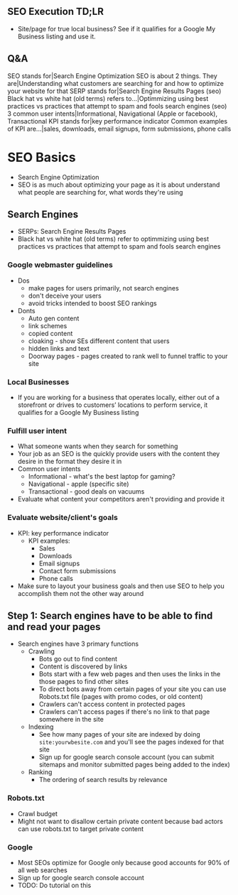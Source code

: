 ## SEO Execution TD;LR
- Site/page for true local business? See if it qualifies for a Google My Business listing and use it.

## Q&A
SEO stands for|Search Engine Optimization
SEO is about 2 things. They are|Understanding what customers are searching for and how to optimize your website for that
SERP stands for|Search Engine Results Pages
(seo) Black hat vs white hat (old terms) refers to...|Optimmizing using best practices vs practices that attempt to spam and fools search engines
(seo) 3 common user intents|Informational, Navigational (Apple or facebook), Transactional
KPI stands for|key performance indicator
Common examples of KPI are...|sales, downloads, email signups, form submissions, phone calls

<!-- CHAPTER ONE -->

# SEO Basics
- Search Engine Optimization
- SEO is as much about optimizing your page as it is about understand what people are searching for, what words they're using

## Search Engines 
- SERPs: Search Engine Results Pages
- Black hat vs white hat (old terms) refer to optimmizing using best practices vs practices that attempt to spam and fools search engines

### Google webmaster guidelines
- Dos
  - make pages for users primarily, not search engines
  - don't deceive your users
  - avoid tricks intended to boost SEO rankings
- Donts
  - Auto gen content
  - link schemes
  - copied content
  - cloaking - show SEs different content that users
  - hidden links and text
  - Doorway pages - pages created to rank well to funnel traffic to your site

### Local Businesses
- If you are working for a business that operates locally, either out of a storefront or drives to customers’ locations to perform service, it qualifies for a Google My Business listing

### Fulfill user intent
- What someone wants when they search for something
- Your job as an SEO is the quickly provide users with the content they desire in the format they desire it in
- Common user intents
  - Informational - what's the best laptop for gaming?
  - Navigational - apple (specific site)
  - Transactional - good deals on vacuums
- Evaluate what content your competitors aren't providing and provide it

### Evaluate website/client's goals
- KPI: key performance indicator
  - KPI examples:
    - Sales
    - Downloads
    - Email signups
    - Contact form submissions
    - Phone calls
- Make sure to layout your business goals and then use SEO to help you accomplish them not the other way around

<!-- CHAPTER TWO -->

## Step 1: Search engines have to be able to find and read your pages
- Search engines have 3 primary functions
  - Crawling
    - Bots go out to find content
    - Content is discovered by links
    - Bots start with a few web pages and then uses the links in the those pages to find other sites
    - To direct bots away from certain pages of your site you can use Robots.txt file (pages with promo codes, or old content) 
    - Crawlers can't access content in protected pages
    - Crawlers can't access pages if there's no link to that page somewhere in the site
  - Indexing
    - See how many pages of your site are indexed by doing `site:yourwbesite.com` and you'll see the pages indexed for that site
    - Sign up for google search console account (you can submit sitemaps and monitor submitted pages being added to the index)
  - Ranking
    - The ordering of search results by relevance

### Robots.txt
- Crawl budget
- Might not want to disallow certain private content because bad actors can use robots.txt to target private content

### Google
- Most SEOs optimize for Google only because good accounts for 90% of all web searches
- Sign up for google search console account
- TODO: Do tutorial on this